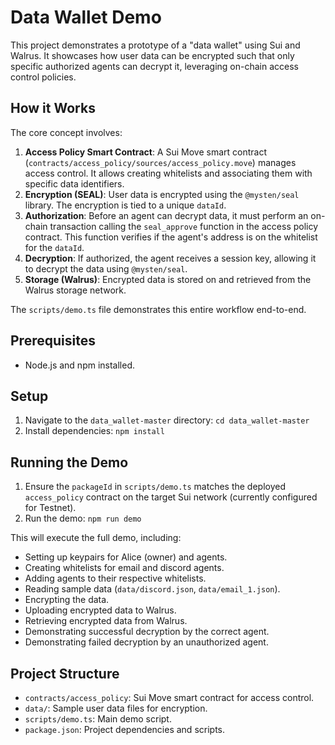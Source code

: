 # Data Wallet Demo

This project demonstrates a prototype of a "data wallet" using Sui and Walrus. It showcases how user data can be encrypted such that only specific authorized agents can decrypt it, leveraging on-chain access control policies.

## How it Works

The core concept involves:

1.  **Access Policy Smart Contract**: A Sui Move smart contract (`contracts/access_policy/sources/access_policy.move`) manages access control. It allows creating whitelists and associating them with specific data identifiers.
2.  **Encryption (SEAL)**: User data is encrypted using the `@mysten/seal` library. The encryption is tied to a unique `dataId`.
3.  **Authorization**: Before an agent can decrypt data, it must perform an on-chain transaction calling the `seal_approve` function in the access policy contract. This function verifies if the agent's address is on the whitelist for the `dataId`.
4.  **Decryption**: If authorized, the agent receives a session key, allowing it to decrypt the data using `@mysten/seal`.
5.  **Storage (Walrus)**: Encrypted data is stored on and retrieved from the Walrus storage network.

The `scripts/demo.ts` file demonstrates this entire workflow end-to-end.

## Prerequisites

*   Node.js and npm installed.

## Setup

1.  Navigate to the `data_wallet-master` directory: `cd data_wallet-master`
2.  Install dependencies: `npm install`

## Running the Demo

1.  Ensure the `packageId` in `scripts/demo.ts` matches the deployed `access_policy` contract on the target Sui network (currently configured for Testnet).
2.  Run the demo: `npm run demo`

This will execute the full demo, including:
*   Setting up keypairs for Alice (owner) and agents.
*   Creating whitelists for email and discord agents.
*   Adding agents to their respective whitelists.
*   Reading sample data (`data/discord.json`, `data/email_1.json`).
*   Encrypting the data.
*   Uploading encrypted data to Walrus.
*   Retrieving encrypted data from Walrus.
*   Demonstrating successful decryption by the correct agent.
*   Demonstrating failed decryption by an unauthorized agent.

## Project Structure

*   `contracts/access_policy`: Sui Move smart contract for access control.
*   `data/`: Sample user data files for encryption.
*   `scripts/demo.ts`: Main demo script.
*   `package.json`: Project dependencies and scripts.